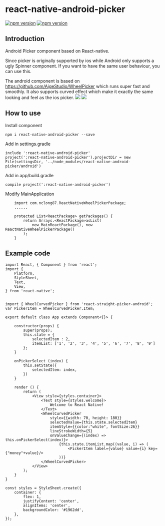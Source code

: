 # react-native-android-picker
[![npm version](http://img.shields.io/npm/v/react-native-android-picker.svg?style=flat-square)](https://npmjs.org/package/react-native-android-picker "View this project on npm")
[![npm version](http://img.shields.io/npm/dm/react-native-android-picker.svg?style=flat-square)](https://npmjs.org/package/react-native-android-picker "View this project on npm")

## Introduction
Android Picker component based on React-native.

Since picker is originally supported by ios while Android only supports a ugly Spinner component. If you want to have the same user behaviour, you can use this.

The android component is based on https://github.com/AigeStudio/WheelPicker which runs super fast and smoothly. It also supports curved effect which make it exactly the same looking and feel as the ios picker.
![](https://i.imgur.com/7ukJ6e1.png) ![](https://i.imgur.com/Sb7AZ4I.png)

## How to use

Install component

```
npm i react-native-android-picker --save
```

Add in settings.gradle
```
include ':react-native-android-picker'
project(':react-native-android-picker').projectDir = new File(settingsDir, '../node_modules/react-native-android-picker/android')
```
Add in app/build.gradle
```
compile project(':react-native-android-picker')
```
Modify MainApplication
```
    import com.nclong87.ReactNativeWheelPickerPackage;
    ......

    protected List<ReactPackage> getPackages() {
        return Arrays.<ReactPackage>asList(
            new MainReactPackage(), new ReactNativeWheelPickerPackage()
        );
    }
```

## Example code
```
import React, { Component } from 'react';
import {
	Platform,
	StyleSheet,
	Text,
	View,
} from 'react-native';


import { WheelCurvedPicker } from 'react-straight-picker-android';
var PickerItem = WheelCurvedPicker.Item;

export default class App extends Component<{}> {

	constructor(props) {
		super(props);
		this.state = {
			selectedItem : 2,
			itemList: ['1', '2', '3', '4', '5', '6', '7', '8', '9']
		};
	}

	onPickerSelect (index) {
		this.setState({
			selectedItem: index,
		})
	}

	render () {
		return (
			<View style={styles.container}>
				<Text style={styles.welcome}>
					Welcome to React Native!
				</Text>
				<WheelCurvedPicker
					style={{width: 70, height: 180}}
					selectedValue={this.state.selectedItem}
					itemStyle={{color:"white", fontSize:26}}
					lineStrokeWidth={5}
					onValueChange={(index) => this.onPickerSelect(index)}>
						{this.state.itemList.map((value, i) => (
							<PickerItem label={value} value={i} key={"money"+value}/>
						))}
				</WheelCurvedPicker>
			</View>
		);
	}
}

const styles = StyleSheet.create({
	container: {
		flex: 1,
		justifyContent: 'center',
		alignItems: 'center',
		backgroundColor: '#1962dd',
	},
});
```
